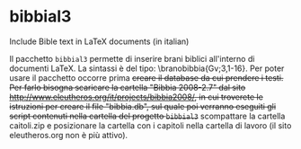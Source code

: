 bibbial3
========

Include Bible text in LaTeX documents (in italian)

Il pacchetto `bibbial3` permette di inserire brani biblici all'interno di documenti LaTeX.
La sintassi è del tipo: \branobibbia{Gv;3,1-16}.
Per poter usare il pacchetto occorre prima ~~creare il database da cui prendere i testi. Per farlo bisogna scaricare la cartella "Bibbia 2008-2.7" dal sito http://www.eleutheros.org/it/projects/bibbia2008/, in cui troverete le istruzioni per creare il file "bibbia.db", sul quale poi verranno eseguiti gli script contenuti nella cartella del progetto `bibbial3`~~ scompattare la cartella caitoli.zip e posizionare la cartella con i capitoli nella cartella di lavoro (il sito eleutheros.org non è più attivo).
